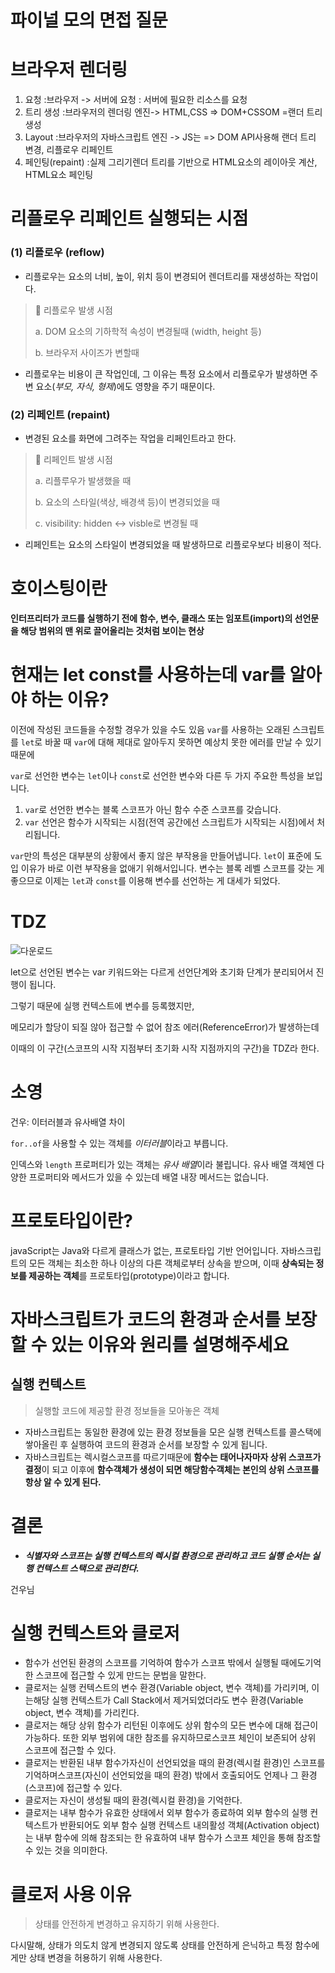 # 파이널 모의 면접 질문

# 브라우저 렌더링

1. 요청 :브라우저 -> 서버에 요청 : 서버에 필요한 리소스를 요청
2. 트리 생성 :브라우저의 렌더링 엔진-> HTML,CSS => DOM+CSSOM =랜더 트리 생성
3. Layout :브라우저의 자바스크립트 엔진 -> JS는 => DOM API사용해 랜더 트리 변경, 리플로우 리페인트
4. 페인팅(repaint) :실제 그리기렌더 트리를 기반으로 HTML요소의 레이아웃 계산, HTML요소 페인팅

# 리플로우 리페인트 실행되는 시점

### (1) **리플로우 (reflow)**

- 리플로우는 요소의 너비, 높이, 위치 등이 변경되어 렌더트리를 재생성하는 작업이다.

> 📌 리플로우 발생 시점
> 
> 
> a. DOM 요소의 기하학적 속성이 변경될때 (width, height 등)
> 
> b. 브라우저 사이즈가 변할때
> 
- 리플로우는 비용이 큰 작업인데, 그 이유는 특정 요소에서 리플로우가 발생하면 주변 요소(*부모, 자식, 형제*)에도 영향을 주기 때문이다.

### **(2) 리페인트 (repaint)**

- 변경된 요소를 화면에 그려주는 작업을 리페인트라고 한다.

> 📌 리페인트 발생 시점
> 
> 
> a. 리플루우가 발생했을 때
> 
> b. 요소의 스타일(색상, 배경색 등)이 변경되었을 때
> 
> c. visibility: hidden ↔ visble로 변경될 때
> 
- 리페인트는 요소의 스타일이 변경되었을 때 발생하므로 리플로우보다 비용이 적다.

# 호이스팅이란

**인터프리터가 코드를 실행하기 전에 함수, 변수, 클래스 또는 임포트(import)의 선언문을 해당 범위의 맨 위로 끌어올리는 것처럼 보이는 현상**

# 현재는 let const를 사용하는데 var를 알아야 하는 이유?

이전에  작성된 코드들을 수정할 경우가 있을 수도 있음 `var`를 사용하는 오래된 스크립트를 `let`로 바꿀 때 `var`에 대해 제대로 알아두지 못하면 예상치 못한 에러를 만날 수 있기 때문에

`var`로 선언한 변수는 `let`이나 `const`로 선언한 변수와 다른 두 가지 주요한 특성을 보입니다.

1. `var`로 선언한 변수는 블록 스코프가 아닌 함수 수준 스코프를 갖습니다.
2. `var` 선언은 함수가 시작되는 시점(전역 공간에선 스크립트가 시작되는 시점)에서 처리됩니다.

`var`만의 특성은 대부분의 상황에서 좋지 않은 부작용을 만들어냅니다. `let`이 표준에 도입 이유가 바로 이런 부작용을 없애기 위해서입니다. 변수는 블록 레벨 스코프를 갖는 게 좋으므로 이제는 `let`과 `const`를 이용해 변수를 선언하는 게 대세가 되었다.

# TDZ
![다운로드](https://github.com/princess-study/CS-Study/assets/133184988/5516e17d-1d40-4392-9669-ae4fa9a8c7ce)



let으로 선언된 변수는 var 키워드와는 다르게 선언단계와 초기화 단계가 분리되어서 진행이 됩니다.

그렇기 때문에 실행 컨텍스트에 변수를 등록했지만,

메모리가 할당이 되질 않아 접근할 수 없어 참조 에러(ReferenceError)가 발생하는데

이때의 이 구간(스코프의 시작 지점부터 초기화 시작 지점까지의 구간)을  TDZ라 한다.

# 소영

건우: 이터러블과 유사배열 차이 

`for..of`을 사용할 수 있는 객체를 *이터러블*이라고 부릅니다.

인덱스와 `length` 프로퍼티가 있는 객체는 *유사 배열*이라 불립니다. 유사 배열 객체엔 다양한 프로퍼티와 메서드가 있을 수 있는데 배열 내장 메서드는 없습니다.

# 프로토타입이란?

javaScript는 Java와 다르게 클래스가 없는, 프로토타입 기반 언어입니다. 자바스크립트의 모든 객체는 최소한 하나 이상의 다른 객체로부터 상속을 받으며, 이때 **상속되는 정보를 제공하는 객체**를 프로토타입(prototype)이라고 합니다.

# 자바스크립트가 코드의 환경과 순서를 보장할 수 있는 이유와 원리를 설명해주세요

## 실행 컨텍스트

> 실행할 코드에 제공할 환경 정보들을 모아놓은 객체
> 
- 자바스크립트는 동일한 환경에 있는 환경 정보들을 모은 실행 컨텍스트를 콜스택에 쌓아올린 후 실행하여 코드의 환경과 순서를 보장할 수 있게 됩니다.
- 자바스크립트는 렉시컬스코프를 따르기때문에 **함수는 태어나자마자 상위 스코프가 결정**이 되고 이후에 **함수객체가 생성이 되면 해당함수객체는 본인의 상위 스코프를 항상 알 수 있게 된다.**

# 결론

- ***식별자와 스코프는 실행 컨텍스트의 렉시컬 환경으로 관리하고 코드 실행 순서는 실행 컨텍스트 스택으로 관리한다.***

건우님

# 실행 컨텍스트와 클로저

- 함수가 선언된 환경의 스코프를 기억하여 함수가 스코프 밖에서 실행될 때에도기억한 스코프에 접근할 수 있게 만드는 문법을 말한다.
- 클로저는 실행 컨텍스트의 변수 환경(Variable object, 변수 객체)를 가리키며, 이는해당 실행 컨텍스트가 Call Stack에서 제거되었더라도 변수 환경(Variable object, 변수 객체)를 가리킨다.
- 클로저는 해당 상위 함수가 리턴된 이후에도 상위 함수의 모든 변수에 대해 접근이 가능하다. 또한 외부 범위에 대한 참조를 유지하므로스코프 체인이 보존되어 상위 스코프에 접근할 수 있다.
- 클로저는 반환된 내부 함수가자신이 선언되었을 때의 환경(렉시컬 환경)인 스코프를 기억하며스코프(자신이 선언되었을 때의 환경) 밖에서 호출되어도 언제나 그 환경(스코프)에 접근할 수 있다.
- 클로저는 자신이 생성될 때의 환경(렉시컬 환경)을 기억한다.
- 클로저는 내부 함수가 유효한 상태에서 외부 함수가 종료하여 외부 함수의 실행 컨텍스트가 반환되어도 외부 함수 실행 컨텍스트 내의활성 객체(Activation object)는 내부 함수에 의해 참조되는 한 유효하여 내부 함수가 스코프 체인을 통해 참조할 수 있는 것을 의미한다.

# 클로저 사용 이유

> 상태를 안전하게 변경하고 유지하기 위해 사용한다.
> 

다시말해, 상태가 의도치 않게 변경되지 않도록 상태를 안전하게 은닉하고 특정 함수에게만 상태 변경을 허용하기 위해 사용한다.